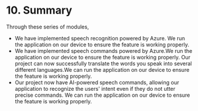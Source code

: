 # 10. Summary
Through these series of modules,
* We have implemented speech recognition powered by Azure. We run the application on our device to ensure the feature is working properly.
* We have implemented speech commands powered by Azure.We run the application on our device to ensure the feature is working properly.
Our project can now successfully translate the words you speak into several different languages.We can run the application on our device to ensure the feature is working properly.
* Our project now have AI-powered speech commands, allowing our application to recognize the users' intent even if they do not utter precise commands. We can run the application on our device to ensure the feature is working properly.